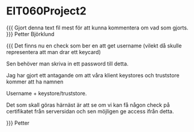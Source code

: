 # EIT060Project2
{{{
Gjort denna text fil mest för att kunna kommentera om vad som gjorts.
}}} Petter Björklund

{{{
Det finns nu en check som ber en att get username (vilekt då skulle representera att man drar ett keycard) 

Sen behöver man skriva in ett password till detta.

Jag har gjort ett antagande om att våra klient keystores och truststore kommer att ha namnen

Username + keystore/truststore.

Det som skall göras härnäst är att se om vi kan få någon check på certifikatet från serversidan och sen möjligen ge access ifrån detta.

}}} Petter


